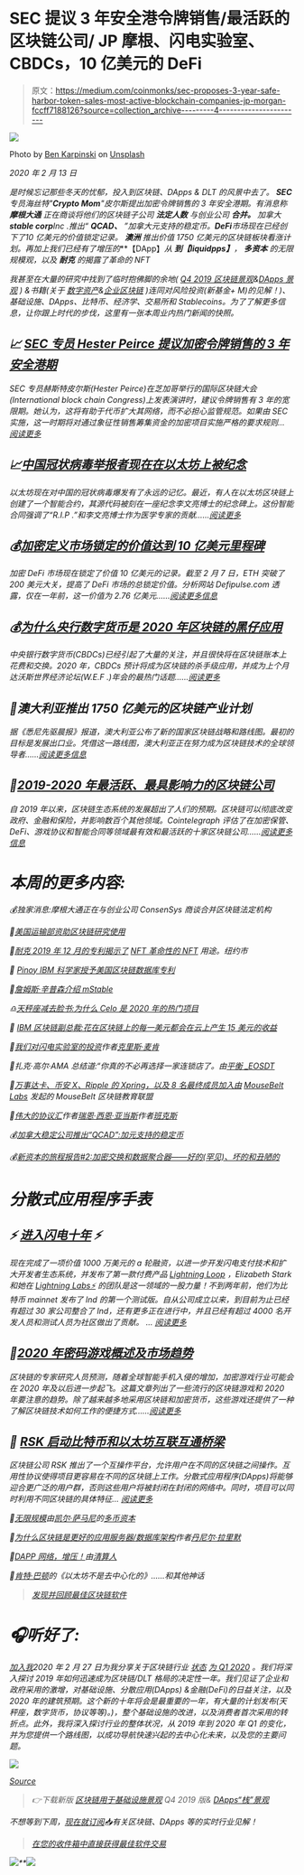 # SEC 提议 3 年安全港令牌销售/最活跃的区块链公司/ JP 摩根、闪电实验室、CBDCs，10 亿美元的 DeFi

> 原文：<https://medium.com/coinmonks/sec-proposes-3-year-safe-harbor-token-sales-most-active-blockchain-companies-jp-morgan-fccff7188126?source=collection_archive---------4----------------------->

![](img/726148caa15f4ce26e27bc6d62ca42ed.png)

Photo by [Ben Karpinski](https://unsplash.com/@benkarpinski?utm_source=unsplash&utm_medium=referral&utm_content=creditCopyText) on [Unsplash](https://unsplash.com/?utm_source=unsplash&utm_medium=referral&utm_content=creditCopyText)

*2020 年 2 月 13 日*

*是时候忘记那些冬天的忧郁，投入到区块链、DApps & DLT 的风景中去了。* ***SEC*** *专员海丝特"****Crypto Mom****"皮尔斯提出加密令牌销售的 3 年安全港期。有消息称* ***摩根大通*** *正在商谈将他们的区块链子公司* ***法定人数*** *与创业公司* ***合并。*** *加拿大****stable corp****Inc .推出“* ***QCAD、*** *”加拿大元支持的稳定币。****DeFi****市场现在已经创下了***10 亿美元的价值锁定记录。* ***澳洲*** *推出价值 1750 亿美元的区块链板块看涨计划。再加上我们已经有了增压的****【DApp】****从* ***到【liquidpps】****，* ***多资本*** *的无限规模观，以及* ***耐克*** *的揭露了革命的 NFT**

**我甚至在大量的研究中找到了临时抱佛脚的余地(* [*Q4 2019 区块链景观*](https://www.topionetworks.com/markets/blockchain-landscape-5bf43854b9abe4633c1f87da)*&*[*DApps 景观*](https://www.topionetworks.com/markets/dapps-stack-landscape-5de8d07eb9abe453e04203f8) *) &书籍(关于* [*数字资产*](https://www.scribd.com/document/430637579/Current-Market-Overview-of-Digital-Assets)*&*[*企业区块链*](https://www.amazon.com/dp/B07Z3LJCHW/ref=cm_sw_r_tw_dp_U_x_C6iSDbACJJN2Z) *)连同对风险投资(新基金+ M)的见解！)、基础设施、DApps、比特币、经济学、交易所和 Stablecoins。为了了解更多信息，让你跟上时代的步伐，这里有一张本周业内热门新闻的快照。**

## *📈 [SEC 专员 Hester Peirce 提议加密令牌销售的 3 年安全港期](https://www.coindesk.com/sec-commissioner-hester-peirce-proposes-3-year-safe-harbor-period-for-crypto-token-sales)*

*SEC 专员赫斯特皮尔斯(Hester Peirce)在芝加哥举行的国际区块链大会(International block chain Congress)上发表演讲时，建议令牌销售有 3 年的宽限期。她认为，这将有助于代币扩大其网络，而不必担心监管规范。如果由 SEC 实施，这一时期将对通过象征性销售筹集资金的加密项目实施严格的要求规则… [阅读更多](https://www.coindesk.com/sec-commissioner-hester-peirce-proposes-3-year-safe-harbor-period-for-crypto-token-sales)*

## *📈[中国冠状病毒举报者现在在以太坊上被纪念](https://www.coindesk.com/chinas-coronavirus-whistleblower-is-now-memorialized-on-ethereum)*

*以太坊现在对中国的冠状病毒爆发有了永远的记忆。最近，有人在以太坊区块链上创建了一个智能合约，其源代码被刻在一座纪念李文亮博士的纪念碑上。这份智能合同强调了“R.I.P .”和李文亮博士作为医学专家的贡献……[阅读更多](https://www.coindesk.com/chinas-coronavirus-whistleblower-is-now-memorialized-on-ethereum)*

## *💰[加密定义市场锁定的价值达到 10 亿美元里程碑](https://cointelegraph.com/news/value-locked-in-crypto-defi-markets-hits-1-billion-milestone)*

*加密 DeFi 市场现在锁定了价值 10 亿美元的记录。截至 2 月 7 日，ETH 突破了 200 美元大关，提高了 DeFi 市场的总锁定价值。分析网站 Defipulse.com 透露，仅在一年前，这一价值为 2.76 亿美元……[阅读更多信息](https://cointelegraph.com/news/value-locked-in-crypto-defi-markets-hits-1-billion-milestone)*

## *💰[为什么央行数字货币是 2020 年区块链的黑仔应用](https://www.forbes.com/sites/biserdimitrov/2020/02/06/why-central-bank-digital-currencies-are-the-killer-app-for-blockchain-in-2020/#28159305314b)*

*中央银行数字货币(CBDCs)已经引起了大量的关注，并且很快将在区块链账本上花费和交换。2020 年，CBDCs 预计将成为区块链的杀手级应用，并成为上个月达沃斯世界经济论坛(W.E.F .)年会的最热门话题……[阅读更多](https://www.forbes.com/sites/biserdimitrov/2020/02/06/why-central-bank-digital-currencies-are-the-killer-app-for-blockchain-in-2020/#28159305314b)*

## *📖澳大利亚推出 1750 亿美元的区块链产业计划*

*据《悉尼先驱晨报》报道，澳大利亚公布了新的国家区块链战略和路线图。最初的目标是发展出口业。凭借这一路线图，澳大利亚正在努力成为区块链技术的全球领导者……[阅读更多信息](https://decrypt.co/18681/australia-rolls-out-plans-for-a-175-billion-blockchain-sector)*

## *📖[2019-2020 年最活跃、最具影响力的区块链公司](https://cointelegraph.com/news/most-active-and-impactful-blockchain-companies-from-2019-to-2020)*

*自 2019 年以来，区块链生态系统的发展超出了人们的预期。区块链可以彻底改变政府、金融和保险，并影响数百个其他领域。Cointelegraph 评估了在加密保管、DeFi、游戏协议和智能合同等领域最有效和最活跃的十家区块链公司……[阅读更多信息](https://cointelegraph.com/news/most-active-and-impactful-blockchain-companies-from-2019-to-2020)*

# *本周的更多内容:*

*💰独家消息:摩根大通正在与创业公司 ConsenSys 商谈合并区块链法定机构*

*📖[美国运输部资助区块链研究使用](https://decrypt.co/18793/us-department-of-transportation-funding-blockchain-research)*

*📖[耐克 2019 年 12 月的专利揭示了](/@NFT_NYC/nikes-dec-2019-patent-reveals-revolutionary-nft-use-a74c115bd0c) [NFT 革命性的 NFT](https://medium.com/u/4ab30e180062?source=post_page-----fccff7188126--------------------------------) 用途。纽约市*

*📖 [Pinoy IBM 科学家授予美国区块链数据库专利](http://newsbytes.ph/2020/02/pinoy-ibm-scientists-granted-us-patent-for-blockchain-database/)*

*📖[詹姆斯·辛普森](/mstable/introducing-mstable-4e1cecbdcdd4)[介绍 mStable](https://medium.com/u/9a70282cbbdf?source=post_page-----fccff7188126--------------------------------)*

*♎[天秤座减去脸书:为什么 Celo 是 2020 年的热门项目](https://www.coindesk.com/libra-minus-facebook-why-celo-is-2020s-buzzy-token-project)*

*📖 [IBM 区块链副总裁:花在区块链上的每一美元都会在云上产生 15 美元的收益](https://www.coindesk.com/ibm-blockchain-vp-every-dollar-spent-on-blockchain-yields-15-on-cloud)*

*📖[我们对闪电实验室的投资](/proofofcapital/our-investment-in-lightning-labs-74effd63ccf9)作者[克里斯·麦肯](https://medium.com/u/29c0a008692a?source=post_page-----fccff7188126--------------------------------)*

*📖扎克·高尔·AMA 总结道:“你真的不必再选择一家连锁店了。由[平衡 _EOSDT](https://medium.com/u/5db4a8782ba2?source=post_page-----fccff7188126--------------------------------)*

*📖[万事达卡、币安 X、Ripple 的 Xpring，以及 8 名最终成员加入由](/mousebelt/mastercard-binance-x-ripples-xpring-and-8-final-members-join-mousebelt-blockchain-education-141d7c930bfe) [MouseBelt Labs](https://medium.com/u/ea4623bd9f5e?source=post_page-----fccff7188126--------------------------------) 发起的 MouseBelt 区块链教育联盟*

*📖[伟大的协议汇](https://bankless.substack.com/p/the-great-protocol-sink-market-monday-194)作者[瑞恩·西恩·亚当斯](https://medium.com/u/4a4d94c2ec4c?source=post_page-----d8e7c6a805ff----------------------)作者[班克斯](https://bankless.substack.com/)*

*💰[加拿大稳定公司推出“QCAD”:加元支持的稳定币](https://www.benzinga.com/pressreleases/20/02/n15296864/canada-stablecorp-inc-launches-qcad-canadian-dollar-backed-stablecoin)*

*💰[新资本的旅程报告#2:加密交换和数据聚合器——好的(罕见)、坏的和丑陋的](/@new.capital/new-capitals-journey-report-2-crypto-exchanges-the-good-rare-the-bad-and-the-ugly-d9e494dba856)*

# *分散式应用程序手表*

## *⚡ [进入闪电十年](/@lightning_labs/entering-the-decade-of-lightning-8c4a4d31167f) ⚡*

*现在完成了一项价值 1000 万美元的 a 轮融资，以进一步开发闪电支付技术和扩大开发者生态系统，并发布了第一款付费产品 [Lightning Loop](https://lightning.engineering/loop/) ，Elizabeth Stark 和她在 [Lightning Labs⚡️](https://medium.com/u/c235aa1f632c?source=post_page-----d8e7c6a805ff----------------------) 的团队是这一领域的一股力量！不到两年前，他们为比特币 mainnet 发布了 lnd 的第一个测试版。自从公司成立以来，到目前为止已经有超过 30 家公司整合了 lnd，还有更多正在进行中，并且已经有超过 4000 名开发人员和测试人员为社区做出了贡献。 … [阅读更多](/@lightning_labs/entering-the-decade-of-lightning-8c4a4d31167f)*

## *📖[2020 年密码游戏概述及市场趋势](https://cointelegraph.com/news/overview-and-market-trends-of-crypto-games-in-2020)*

*区块链的专家研究人员预测，随着全球智能手机入侵的增加，加密游戏行业可能会在 2020 年及以后进一步起飞。这篇文章列出了一些流行的区块链游戏和 2020 年要注意的趋势。除了越来越多地采用区块链和加密货币，这些游戏还提供了一种了解区块链技术如何工作的便捷方式……[阅读更多](https://cointelegraph.com/news/overview-and-market-trends-of-crypto-games-in-2020)*

## *📖 [RSK 启动比特币和以太坊互联互通桥梁](https://www.coindesk.com/rsk-launches-interoperability-bridge-between-bitcoin-and-ethereum)*

*区块链公司 RSK 推出了一个互操作平台，允许用户在不同的区块链之间操作。互用性协议使得项目更容易在不同的区块链上工作。分散式应用程序(DApps)将能够迎合更广泛的用户群，否则这些用户将被封闭在封闭的网络中。同时，项目可以同时利用不同区块链的具体特征… [阅读更多](https://www.coindesk.com/rsk-launches-interoperability-bridge-between-bitcoin-and-ethereum)*

*📖[无限规模](https://multicoin.capital/2020/02/06/infinite-scale/)由[凯尔·萨马尼](https://medium.com/u/2e8de4ec5cc0?source=post_page-----fccff7188126--------------------------------)的[多币资本](https://medium.com/u/1ac059405a76?source=post_page-----fccff7188126--------------------------------)*

*📖[为什么区块链是更好的应用服务器/数据库架构](/@bytemaster/why-a-blockchain-is-a-better-application-server-database-architecture-9d7b78730fbb)作者[丹尼尔·拉里默](https://medium.com/u/1d906c7421de?source=post_page-----fccff7188126--------------------------------)*

*📖[DAPP 网络，增压！](/the-liquidapps-blog/the-dapp-network-supercharged-liquidx-eosio-eos-smart-contract-dapps-d909c3dd7279)由[清算人](https://medium.com/u/111b26bf40a9?source=post_page-----fccff7188126--------------------------------)*

*📖[](/swlh/ethereum-isnt-decentralized-and-other-myths-ef2d132ee1fe)[肯特·巴顿](https://medium.com/u/8c0ad9c125a3?source=post_page-----fccff7188126--------------------------------)的《以太坊不是去中心化的》……和其他神话*

> *[发现并回顾最佳区块链软件](https://coincodecap.com)*

# *🎧听好了:*

*[*加入我*](https://www.topionetworks.com/events/5e1e691778e0025bb65b3991?flow=rw_event&utm_source=Kyle%20Social&utm_medium=Post&utm_campaign=Blockchain%2002%2F20&utm_content=Promo)*2020 年 2 月 27 日为我分享关于区块链行业* [*状态*](https://www.topionetworks.com/events/5e1e691778e0025bb65b3991?flow=rw_event&utm_source=Kyle%20Social&utm_medium=Post&utm_campaign=Blockchain%2002%2F20&utm_content=Promo) [*为 Q1 2020*](https://www.topionetworks.com/events/5e1e691778e0025bb65b3991?flow=rw_event&utm_source=Kyle%20Social&utm_medium=Post&utm_campaign=Blockchain%2002%2F20&utm_content=Promo) *。我们将深入探讨 2019 年如何迅速成为区块链/DLT 格局的决定性一年。我们见证了企业和政府采用的激增，对基础设施、分散应用(DApps) &金融(DeFi)的日益关注，以及 2020 年的建筑预期。这个新的十年将会是最重要的一年，有大量的计划发布(天秤座，数字货币，协议等等)。)，整个基础设施的改进，以及消费者首次采用的转折点。此外，我将深入探讨行业的整体状况，从 2019 年到 2020 年 Q1 的变化，并为您提供一个路线图，以成功导航快速兴起的去中心化未来，以及您的主要问题。**

*![](img/3b5c19c21c7d5cc35e79c8d2ff61816b.png)*

*[Source](https://www.topionetworks.com/events/5e1e691778e0025bb65b3991?flow=rw_event&utm_source=Kyle%20Social&utm_medium=Post&utm_campaign=Blockchain%2002%2F20&utm_content=Promo)*

> **👉下载新版* [*区块链用于基础设施景观*](https://www.topionetworks.com/events/5d79268b78e00230faba6f77) *Q4 2019 版&* [*DApps“栈”景观*](https://www.topionetworks.com/markets/dapps-stack-landscape-5de8d07eb9abe453e04203f8)*

*不想等到下周，[现在就订阅](http://click1.m.readwritelabs.com/xsdqkbbrgsdtqkmntpjlstcnkytvpvphsnhsqlvbrhhd_yfqbfcmslnskglmckvqv.html?source=post_page---------------------------)📥有关区块链、DApps 等的实时行业见解！*

> *[在您的收件箱中直接获得最佳软件交易](https://coincodecap.com/?utm_source=coinmonks)*

*[![](img/7c0b3dfdcbfea594cc0ae7d4f9bf6fcb.png)](https://coincodecap.com/?utm_source=coinmonks)**[![](img/e9dbce386c4f90837b5db529a4c87766.png)](https://coincodecap.com)*